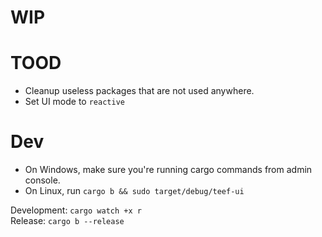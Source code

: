 # WIP

# TOOD

- Cleanup useless packages that are not used anywhere.
- Set UI mode to `reactive`

# Dev

- On Windows, make sure you're running cargo commands from admin console.
- On Linux, run `cargo b && sudo target/debug/teef-ui`

Development: `cargo watch +x r` <br/>
Release: `cargo b --release`

